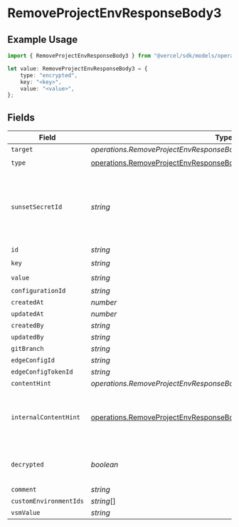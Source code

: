 # RemoveProjectEnvResponseBody3

## Example Usage

```typescript
import { RemoveProjectEnvResponseBody3 } from "@vercel/sdk/models/operations";

let value: RemoveProjectEnvResponseBody3 = {
    type: "encrypted",
    key: "<key>",
    value: "<value>",
};
```

## Fields

| Field                                                                                                                                                            | Type                                                                                                                                                             | Required                                                                                                                                                         | Description                                                                                                                                                      |
| ---------------------------------------------------------------------------------------------------------------------------------------------------------------- | ---------------------------------------------------------------------------------------------------------------------------------------------------------------- | ---------------------------------------------------------------------------------------------------------------------------------------------------------------- | ---------------------------------------------------------------------------------------------------------------------------------------------------------------- |
| `target`                                                                                                                                                         | *operations.RemoveProjectEnvResponseBodyEnvsResponseTarget*                                                                                                      | :heavy_minus_sign:                                                                                                                                               | N/A                                                                                                                                                              |
| `type`                                                                                                                                                           | [operations.RemoveProjectEnvResponseBodyEnvsResponseType](../../models/operations/removeprojectenvresponsebodyenvsresponsetype.md)                               | :heavy_check_mark:                                                                                                                                               | N/A                                                                                                                                                              |
| `sunsetSecretId`                                                                                                                                                 | *string*                                                                                                                                                         | :heavy_minus_sign:                                                                                                                                               | This is used to identiy variables that have been migrated from type secret to sensitive.                                                                         |
| `id`                                                                                                                                                             | *string*                                                                                                                                                         | :heavy_minus_sign:                                                                                                                                               | N/A                                                                                                                                                              |
| `key`                                                                                                                                                            | *string*                                                                                                                                                         | :heavy_check_mark:                                                                                                                                               | N/A                                                                                                                                                              |
| `value`                                                                                                                                                          | *string*                                                                                                                                                         | :heavy_check_mark:                                                                                                                                               | N/A                                                                                                                                                              |
| `configurationId`                                                                                                                                                | *string*                                                                                                                                                         | :heavy_minus_sign:                                                                                                                                               | N/A                                                                                                                                                              |
| `createdAt`                                                                                                                                                      | *number*                                                                                                                                                         | :heavy_minus_sign:                                                                                                                                               | N/A                                                                                                                                                              |
| `updatedAt`                                                                                                                                                      | *number*                                                                                                                                                         | :heavy_minus_sign:                                                                                                                                               | N/A                                                                                                                                                              |
| `createdBy`                                                                                                                                                      | *string*                                                                                                                                                         | :heavy_minus_sign:                                                                                                                                               | N/A                                                                                                                                                              |
| `updatedBy`                                                                                                                                                      | *string*                                                                                                                                                         | :heavy_minus_sign:                                                                                                                                               | N/A                                                                                                                                                              |
| `gitBranch`                                                                                                                                                      | *string*                                                                                                                                                         | :heavy_minus_sign:                                                                                                                                               | N/A                                                                                                                                                              |
| `edgeConfigId`                                                                                                                                                   | *string*                                                                                                                                                         | :heavy_minus_sign:                                                                                                                                               | N/A                                                                                                                                                              |
| `edgeConfigTokenId`                                                                                                                                              | *string*                                                                                                                                                         | :heavy_minus_sign:                                                                                                                                               | N/A                                                                                                                                                              |
| `contentHint`                                                                                                                                                    | *operations.RemoveProjectEnvResponseBodyEnvsResponseContentHint*                                                                                                 | :heavy_minus_sign:                                                                                                                                               | N/A                                                                                                                                                              |
| `internalContentHint`                                                                                                                                            | [operations.RemoveProjectEnvResponseBodyEnvsResponseInternalContentHint](../../models/operations/removeprojectenvresponsebodyenvsresponseinternalcontenthint.md) | :heavy_minus_sign:                                                                                                                                               | Similar to `contentHints`, but should not be exposed to the user.                                                                                                |
| `decrypted`                                                                                                                                                      | *boolean*                                                                                                                                                        | :heavy_minus_sign:                                                                                                                                               | Whether `value` and `vsmValue` are decrypted.                                                                                                                    |
| `comment`                                                                                                                                                        | *string*                                                                                                                                                         | :heavy_minus_sign:                                                                                                                                               | N/A                                                                                                                                                              |
| `customEnvironmentIds`                                                                                                                                           | *string*[]                                                                                                                                                       | :heavy_minus_sign:                                                                                                                                               | N/A                                                                                                                                                              |
| `vsmValue`                                                                                                                                                       | *string*                                                                                                                                                         | :heavy_minus_sign:                                                                                                                                               | N/A                                                                                                                                                              |